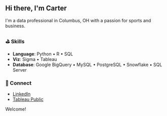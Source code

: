 <!-- DEFAULT COMMENTED OUT
## Hi there 👋

**crudek-data/crudek-data** is a ✨ _special_ ✨ repository because its `README.md` (this file) appears on your GitHub profile.

Here are some ideas to get you started:

- 🔭 I’m currently working on ...
- 🌱 I’m currently learning ...
- 👯 I’m looking to collaborate on ...
- 🤔 I’m looking for help with ...
- 💬 Ask me about ...
- 📫 How to reach me: ...
- 😄 Pronouns: ...
- ⚡ Fun fact: ...
-->

## Hi there, I'm Carter

I'm a data professional in Columbus, OH with a passion for sports and business.

### ⛳ Skills

- **Language**: Python • R • SQL
- **Viz**: Sigma • Tableau
- **Database**: Google BigQuery • MySQL • PostgreSQL • Snowflake • SQL Server

### 🏈 Connect
- [LinkedIn](https://www.linkedin.com/in/carterrudek/)
- [Tableau Public](https://public.tableau.com/app/profile/carter.rudek)


Welcome!
